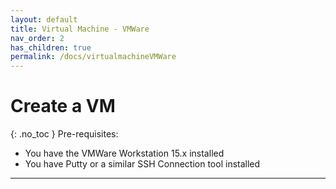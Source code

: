 ```yaml
---
layout: default
title: Virtual Machine - VMWare
nav_order: 2
has_children: true
permalink: /docs/virtualmachineVMWare
---
```


# Create a VM
{: .no_toc }
Pre-requisites:
 - You have the VMWare Workstation 15.x installed
 - You have Putty or a similar SSH Connection tool installed

 ---
